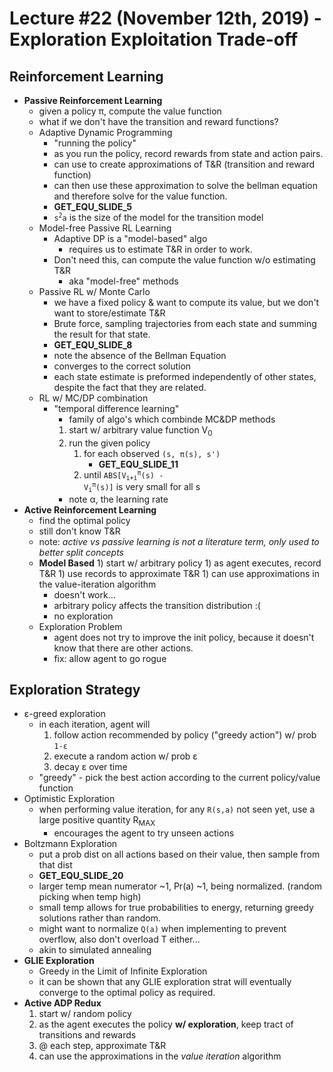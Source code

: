 # Lecture #22 (November 12th, 2019) - Exploration Exploitation Trade-off

## Reinforcement Learning

- **Passive Reinforcement Learning**
	- given a policy &pi;, compute the value function
	- what if we don't have the transition and reward functions?
	- Adaptive Dynamic Programming
		- "running the policy"
		- as you run the policy, record rewards from state and action pairs.
		- can use to create approximations of T&R (transition and reward function)
		- can then use these approximation to solve the bellman equation and therefore solve for the value function.
		- **GET_EQU_SLIDE_5**
		- <code>s<sup>2</sup>a</code> is the size of the model for the transition model
	- Model-free Passive RL Learning
		- Adaptive DP is a "model-based" algo
			- requires us to estimate T&R in order to work.
		- Don't need this, can compute the value function w/o estimating T&R
			- aka "model-free" methods
	- Passive RL w/ Monte Carlo
		- we have a fixed policy & want to compute its value, but we don't want to store/estimate T&R
		- Brute force, sampling trajectories from each state and summing the result for that state.
		- **GET_EQU_SLIDE_8**
		- note the absence of the Bellman Equation
		- converges to the correct solution
		- each state estimate is preformed independently of other states, despite the fact that they are related.
	- RL w/ MC/DP combination
		- "temporal difference learning"
			- family of algo's which combinde MC&DP methods
			1) start w/ arbitrary value function V<sub>0</sub>
			1) run the given policy
				1) for each observed <code>(s, &pi;(s), s')</code>
					- **GET_EQU_SLIDE_11**
				1) until <code>ABS[V<sub>i+i</sub><sup>&pi;</sup>(s) - V<sub>i</sub><sup>&pi;</sup>(s)]</code> is very small for all s
			- note &alpha;, the learning rate
- **Active Reinforcement Learning**
	- find the optimal policy
	- still don't know T&R
	- note: *active vs passive learning is not a literature term, only used to better split concepts*
	- **Model Based**
			1) start w/ arbitrary policy
			1) as agent executes, record T&R
			1) use records to approximate T&R
			1) can use approximations in the value-iteration algorithm
		- doesn't work...
		- arbitrary policy affects the transition distribution :(
		- no exploration
	- Exploration Problem
		- agent does not try to improve the init policy, because it doesn't know that there are other actions.
		- fix: allow agent to go rogue

## Exploration Strategy

- &epsilon;-greed exploration
	- in each iteration, agent will
		1) follow action recommended by policy ("greedy action") w/ prob <code>1-&epsilon;</code>
		1) execute a random action w/ prob &epsilon;
		1) decay &epsilon; over time
	- "greedy" - pick the best action according to the current policy/value function
- Optimistic Exploration
	- when performing value iteration, for any <code>R(s,a)</code> not seen yet, use a large positive quantity R<sub>MAX</sub>
		- encourages the agent to try unseen actions
- Boltzmann Exploration
	- put a prob dist on all actions based on their value, then sample from that dist
	- **GET_EQU_SLIDE_20**
	- larger temp mean numerator ~1, Pr(a) ~1, being normalized. (random picking when temp high)
	- small temp allows for true probabilities to energy, returning greedy solutions rather than random.
	- might want to normalize <code>Q(a)</code> when implementing to prevent overflow, also don't overload T either...
	- akin to simulated annealing
- **GLIE Exploration**
	- Greedy in the Limit of Infinite Exploration
	- it can be shown that any GLIE exploration strat will eventually converge to the optimal policy as required.
- **Active ADP Redux**
	1) start w/ random policy
	1) as the agent executes the policy **w/ exploration**, keep tract of transitions and rewards
	1) @ each step, approximate T&R
	1) can use the approximations in the *value iteration* algorithm